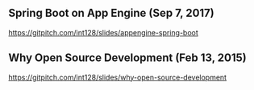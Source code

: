 ## Spring Boot on App Engine (Sep 7, 2017)

https://gitpitch.com/int128/slides/appengine-spring-boot

## Why Open Source Development (Feb 13, 2015)

https://gitpitch.com/int128/slides/why-open-source-development
